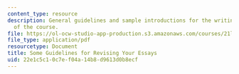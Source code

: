 ```yaml
---
content_type: resource
description: General guidelines and sample introductions for the writing assignments
  of the course.
file: https://ol-ocw-studio-app-production.s3.amazonaws.com/courses/21l-007-world-literatures-travel-writing-fall-2008/22e1c5c10c7ef04a14b8d9613d0b8ecf_revision_hand1.pdf
file_type: application/pdf
resourcetype: Document
title: Some Guidelines for Revising Your Essays
uid: 22e1c5c1-0c7e-f04a-14b8-d9613d0b8ecf
---
```

